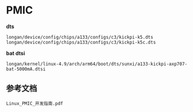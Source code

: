 # PMIC

**dts**

```
longan/device/config/chips/a133/configs/c3/kickpi-k5.dts
longan/device/config/chips/a133/configs/c3/kickpi-k5c.dts
```

**bat dtsi**

```
longan/kernel/linux-4.9/arch/arm64/boot/dts/sunxi/a133-kickpi-axp707-bat-5000mA.dtsi
```







## 参考文档

```
Linux_PMIC_开发指南.pdf
```


